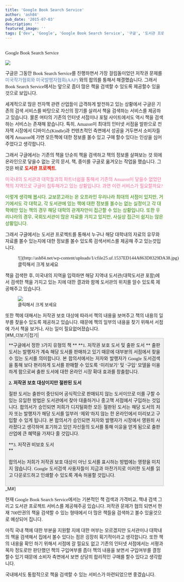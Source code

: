 ```yaml
---
title: 'Google Book Search Service'
author: 'ash84'
pub_date: '2015-07-03'
description: ''
featured_image: ''
tags: ['dev', 'Google', 'Google Book Search Service', '구글', '도서관 프로젝트', '전자책', '책검색']
---
```



<span style="font-size: 11pt; "><span style="font-family: Dotum; ">  
 Google Book Search Service</span></span>

<span style="font-size: 11pt; "><span style="font-family: Dotum; ">![](http://ash84.net/wp-content/uploads/1/cfile24.uf.153F0E0E4A86342771A131.jpg)</span></span>

<div style="line-height: 2; "></div><span style="font-size: 11pt; "><span style="font-family: Dotum; ">구글은 그동안 Book Search Service를 진행하면서 가장 걸림돌이었던 저작권 문제를 </span></span><font color="#5c7fb0"><span style="font-size: 11pt; "><span style="font-family: Dotum; ">미국작가협회와 미국발행자협회(AAP) </span></span></font><span style="font-size: 11pt; "><span style="font-family: Dotum; ">와의 합의를 통해서 해결했습니다. 그래서 Book Search Service에서는 앞으로 좀더 많은 책을 검색할 수 있도록 제공할수 있을 것으로 보입니다. </span></span>

<span style="font-size: 11pt; "><span style="font-family: Dotum; ">세계적으로 많은 전자책 관련 산업들이 급격하게 발전하고 있는 상황에서 구글은 기존의 검색 서비스를 바탕으로 자신의 장기를 살려서 책을 검색하는 서비스를 제공하고 있습니다. 물론 여타의 기존의 인터넷 서점이나 포털 사이트에서도 역시 책을 검색하는 서비스는 존재해 왔습니다. 특히, Amazon이 최대의 인터넷 서점을 발판으로 전자책 시장에서 디바이스(Kindle)과 컨텐츠적인 측면에서 성공을 거두면서 소비자들에게 Amazon에 가면 모든책에 대한 정보를 볼수 있고 구매 할수 있다는 인상을 심어 주었다고 생각합니다. </span></span>

<span style="font-size: 11pt; "><span style="font-family: Dotum; ">그래서 구글에서는 기존의 책을 단순히 책을 검색하고 책의 정보를 살펴보는 것 외에 온라인으로 닿을수 없는 곳의 문서, 책, 종이를 구글로 옮겨오는 작업을 했습니다. 그것은 바로 </span></span><font color="#e31600">**<span style="font-size: 11pt; "><span style="font-family: Dotum; ">도서관 프로젝트</span></span>**</font><span style="font-size: 11pt; "><span style="font-family: Dotum; ">.</span></span>

<font color="#f3709b"><span style="font-size: 11pt; "><span style="font-family: Dotum; ">미국내의 도서관과 대학들과의 파트너쉽을 통해서 기존의 Amazon이 닿을수 없었던 책의 지역으로 구글이 침투해가고 있는 상황입니다. 과연 이런 서비스가 필요할까요?</span></span></font>

<font color="#2b8400"><span style="font-size: 11pt; "><span style="font-family: Dotum; ">이렇게 생각해 봅시다. 교보문고라는 온 오프라인 우리나라 최대의 서점이 있지만, 거기에서도 각 대학교, 각 도서관에 있는 책에 대한 정보를 볼수는 없는 실정이고 각 대학에만 있는 책의 경우 해당 대학의 관계자만이 접근할 수 있는 상황입니다. 또한 우리나라의 경우, 국회도서관이 많은 자료를 가지고 있지만, 사실상 접근이 쉽지는 않은 상황입니다. </span></span></font>

<span style="font-size: 11pt; "><span style="font-family: Dotum; ">그래서 구글에서는 도서관 프로젝트를 통해서 누구나 해당 대학내의 자료의 유무와 자료를 볼수 있는지에 대한 정보를 볼수 있도록 검색서비스를 제공해 주고 있는것입니다.</span></span>

<div style="line-height: 2; "></div><span style="font-size: 11pt; "><span style="font-family: Dotum; "><figure class="wp-caption aligncenter" style="width: 654px">![](http://ash84.net/wp-content/uploads/1/cfile25.uf.1537ED144A863D8329DA38.jpg)<figcaption class="wp-caption-text">클릭해서 크게 보세요</figcaption></figure></span></span>

<div style="line-height: 2; "></div><span style="font-size: 11pt; "><span style="font-family: Dotum; ">책을 검색한 후, 미국내의 지역을 입력하면 해당 지역내 도서관(대학도서관 포함)에서 검색한 책을 가지고 있는 지에 대한 결과와 함께 도서관의 위치를 알수 있도록 제공해주고 있습니다. </span></span>

<span style="font-size: 11pt; "><span style="font-family: Dotum; "><figure class="wp-caption aligncenter" style="width: 654px">![](http://ash84.net/wp-content/uploads/1/cfile22.uf.185E0A114A863DBF33FF4F.jpg)<figcaption class="wp-caption-text">클릭해서 크게 보세요</figcaption></figure></span></span>

<div style="line-height: 2; "></div><span style="font-size: 11pt; "><span style="font-family: Dotum; ">또한 책에 대해서는 저작권 보호 대상에 따라서 책의 내용을 보여주고 책의 내용의 일부를 찾을수 있도록 제공하고 있습니다. 때문에 책의 일부의 내용을 찾기 위해서 서점에 가서 책을 보거나, 사는 일이 필요없어졌습니다. </span></span>

<div style="line-height: 2; "></div><div style="line-height: 2; "></div>[#M_더보기|접기|  
<span style="font-size: 11pt; "><span style="font-family: Dotum; ">  
    
</span></span>

<div class="txc-textbox" style="BORDER-RIGHT: #c1c1c1 1px solid; PADDING-RIGHT: 10px; BORDER-TOP: #c1c1c1 1px solid; PADDING-LEFT: 10px; PADDING-BOTTOM: 10px; BORDER-LEFT: #c1c1c1 1px solid; PADDING-TOP: 10px; BORDER-BOTTOM: #c1c1c1 1px solid; BACKGROUND-COLOR: #eeeeee; TEXT-ALIGN: justify">**<span style="font-size: 11pt; "><span style="font-family: Dotum; ">구글에서 정한 3가지 유형의 책 </span></span>**<span style="font-size: 11pt; "><span style="font-family: Dotum; "> </span></span>**<span style="font-size: 11pt; "><span style="font-family: Dotum; ">1. 저작권 보호 도서 및 출판 도서</span></span>  
**  
<span style="font-size: 11pt; "><span style="font-family: Dotum; ">  
 출판 도서는 발행자가 계속 해당 도서를 판매하고 있기 때문에 대부분의 서점에서 찾을 수 있는 도서를 의미합니다. 본 합의서에서는 저자와 발행자가 Google 도서검색을 통해 보다 편리하게 도서를 판매할 수 있도록 ‘미리보기’ 및 ‘구입’ 모델을 이용하게 함으로써 출판 도서에 대한 온라인 시장 확대 효과를 창출합니다.</span></span>

**<span style="font-size: 11pt; "><span style="font-family: Dotum; ">2. 저작권 보호 대상이지만 절판된 도서</span></span>**

<span style="font-size: 11pt; "><span style="font-family: Dotum; ">절판 도서는 출판이 중단되어 공식적으로 판매되지 않는 도서이므로 이를 구할 수 있는 유일한 방법은 도서관에서 찾아 대출하거나 중고책 서점에서 구입하는 것입니다. 합의서가 승인되면 저희가 디지털화한 모든 절판된 도서는 해당 도서의 저자 또는 발행자가 해당 도서를 일부러 ‘제외’하지 않는 한 온라인에서 미리보고 구입할 수 있게 됩니다. 본 합의서가 승인되면 저자와 발행자가 시장에서 영원히 사라졌다고 생각하여 포기하고 있던 자신들의 도서를 통해 이윤을 얻게 됨으로 출판 산업에 큰 혜택을 가져다 줄 것입니다. </span></span>

**<span style="font-size: 11pt; "><span style="font-family: Dotum; ">3. 저작권 비보호 도서</span></span>  
**  
<span style="font-size: 11pt; "><span style="font-family: Dotum; ">  
 합의서는 저희가 저작권 보호 대상이 아닌 도서를 표시하는 방법에는 영향을 미치지 않습니다. Google 도서검색 사용자들이 지금과 마찬가지로 이러한 도서를 읽고 다운로드하고 인쇄할 수 있도록 계속 허용할 것입니다.</span></span>

</div> _M#]

<span style="font-size: 11pt; "><span style="font-family: Dotum; ">현재 Google Book Search Service에서는 기본적인 책 검색과 가격비교, 책내 검색 그리고 도서관 프로젝트 서비스를 제공해주공 있습니다. 저작권 문제가 협의 되면서 현재 700만권의 책을 검색할 수 있는 형태에서 더 많은 책들을 검색하고 볼수 있을것으로 예상되어 집니다. </span></span>

<span style="font-size: 11pt; "><span style="font-family: Dotum; ">아직 국내 책에 대한 부분을 지원할 지에 대한 여부는 모르겠지만 도서관이나 대학내의 책을 검색해서 집에서 볼수 있다는 점은 굉장히 획기적이라고 생각합니다. 또한 책의 내용을 확인 하기 위해서 서점에 갈 필요도 없고 기존의 인터넷 서점에서는 서평과 목차 정도로만 판단했던 책의 구입여부를 좀더 책의 내용을 보면서 구입여부를 결정할수 있기 때문에 소비자 측면에서 보면 상당히 합리적인 구매를 할수 있다고 생각합니다. </span></span>

<span style="font-size: 11pt; "><span style="font-family: Dotum; ">국내에서도 통합적으로 책을 검색할 수 있는 서비스가 마련되었으면 좋겠습니다. </span></span>



